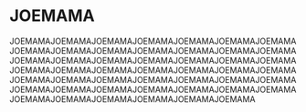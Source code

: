 # JOEMAMA
JOEMAMAJOEMAMAJOEMAMAJOEMAMAJOEMAMAJOEMAMAJOEMAMAJOEMAMAJOEMAMAJOEMAMAJOEMAMAJOEMAMAJOEMAMAJOEMAMAJOEMAMAJOEMAMAJOEMAMAJOEMAMAJOEMAMAJOEMAMAJOEMAMAJOEMAMAJOEMAMAJOEMAMAJOEMAMAJOEMAMAJOEMAMAJOEMAMAJOEMAMAJOEMAMAJOEMAMAJOEMAMAJOEMAMAJOEMAMAJOEMAMAJOEMAMAJOEMAMAJOEMAMAJOEMAMAJOEMAMAJOEMAMAJOEMAMAJOEMAMAJOEMAMAJOEMAMAJOEMAMAJOEMAMAJOEMAMA
